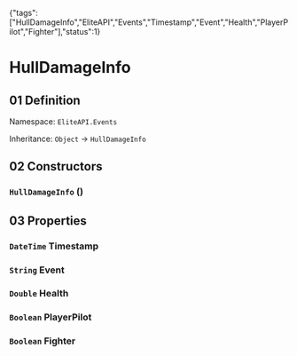 {"tags":["HullDamageInfo","EliteAPI","Events","Timestamp","Event","Health","PlayerPilot","Fighter"],"status":1}

# HullDamageInfo

## 01 Definition

Namespace: `EliteAPI.Events`

Inheritance: `Object` → `HullDamageInfo`

## 02 Constructors

### `HullDamageInfo` ()

## 03 Properties

### `DateTime` Timestamp

### `String` Event

### `Double` Health

### `Boolean` PlayerPilot

### `Boolean` Fighter

